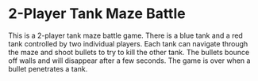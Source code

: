 # 2-Player Tank Maze Battle
This is a 2-player tank maze battle game. There is a blue tank and a red tank controlled by two individual players. Each tank can navigate through the maze and shoot bullets to try to kill the other tank. The bullets bounce off walls and will disappear after a few seconds. The game is over when a bullet penetrates a tank.
